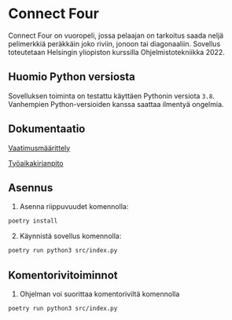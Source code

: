 # Connect Four

Connect Four on vuoropeli, jossa pelaajan on tarkoitus saada neljä pelimerkkiä peräkkäin joko riviin, jonoon tai diagonaaliin.
Sovellus toteutetaan Helsingin yliopiston kurssilla Ohjelmistotekniikka 2022.

## Huomio Python versiosta

Sovelluksen toiminta on testattu käyttäen Pythonin versiota `3.8`. Vanhempien Python-versioiden kanssa saattaa ilmentyä ongelmia.

## Dokumentaatio

[Vaatimusmäärittely](./dokumentaatio/vaatimusmaarittely.md)

[Työaikakirjanpito](./dokumentaatio/tuntikirjanpito.md)

## Asennus

1. Asenna riippuvuudet komennolla:

```bash
poetry install
```

2. Käynnistä sovellus komennolla:

```bash
poetry run python3 src/index.py
```

## Komentorivitoiminnot

1. Ohjelman voi suorittaa komentoriviltä komennolla

```bash
poetry run python3 src/index.py
```
